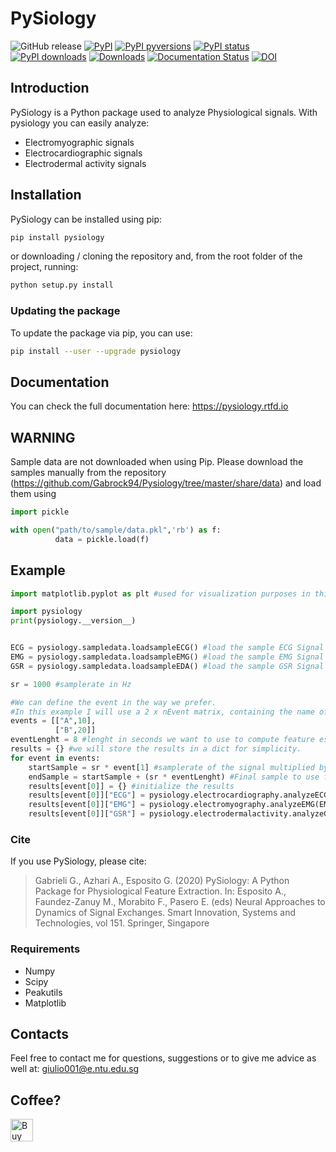 # PySiology
![GitHub release](https://img.shields.io/github/release/Gabrock94/Pysiology.svg)
[![PyPI](https://img.shields.io/pypi/v/pysiology.svg)](https://badge.fury.io/py/pysiology)
[![PyPI pyversions](https://img.shields.io/pypi/pyversions/pysiology.svg)](https://pypi.python.org/pypi/pysiology/)
[![PyPI status](https://img.shields.io/pypi/status/pysiology.svg)](https://pypi.python.org/pypi/pysiology/)
[![PyPI downloads](https://img.shields.io/pypi/dm/pysiology.svg?label=PyPI%20downloads)](https://pypi.python.org/pypi/pysiology/)
[![Downloads](https://static.pepy.tech/badge/pysiology)](https://pepy.tech/project/pysiology)
[![Documentation Status](https://readthedocs.org/projects/pysiology/badge/?version=latest)](http://pysiology.readthedocs.io/en/latest/?badge=latest)
[![DOI](https://zenodo.org/badge/109267664.svg)](https://zenodo.org/badge/latestdoi/109267664)



## Introduction
PySiology is a Python package used to analyze Physiological signals.
With pysiology you can easily analyze:
- Electromyographic signals
- Electrocardiographic signals
- Electrodermal activity signals

## Installation
PySiology can be installed using pip:
```bash
pip install pysiology
```
or downloading / cloning the repository and, from the root folder of the project, running:
```bash
python setup.py install
```

### Updating the package
To update the package via pip, you can use:
```bash
pip install --user --upgrade pysiology
```


## Documentation
You can check the full documentation here: https://pysiology.rtfd.io 

## WARNING
Sample data are not downloaded when using Pip. Please download the samples manually from the repository (https://github.com/Gabrock94/Pysiology/tree/master/share/data) and load them using 
```python
import pickle

with open("path/to/sample/data.pkl",'rb') as f:
          data = pickle.load(f)
```


## Example
```python
import matplotlib.pyplot as plt #used for visualization purposes in this tutorial.

import pysiology
print(pysiology.__version__)


ECG = pysiology.sampledata.loadsampleECG() #load the sample ECG Signal
EMG = pysiology.sampledata.loadsampleEMG() #load the sample EMG Signal
GSR = pysiology.sampledata.loadsampleEDA() #load the sample GSR Signal

sr = 1000 #samplerate in Hz

#We can define the event in the way we prefer. 
#In this example I will use a 2 x nEvent matrix, containing the name of the event and the onset time.
events = [["A",10],
          ["B",20]]
eventLenght = 8 #lenght in seconds we want to use to compute feature estimation
results = {} #we will store the results in a dict for simplicity.
for event in events:
    startSample = sr * event[1] #samplerate of the signal multiplied by the onset of the event in s
    endSample = startSample + (sr * eventLenght) #Final sample to use for estimation
    results[event[0]] = {} #initialize the results
    results[event[0]]["ECG"] = pysiology.electrocardiography.analyzeECG(ECG[startSample:endSample],sr) #analyze the ECG signal
    results[event[0]]["EMG"] = pysiology.electromyography.analyzeEMG(EMG[startSample:endSample],sr) #analyze the EMG signal
    results[event[0]]["GSR"] = pysiology.electrodermalactivity.analyzeGSR(GSR[startSample:endSample],sr) #analyze the GSR signal

```
### Cite
If you use PySiology, please cite:
> Gabrieli G., Azhari A., Esposito G. (2020) PySiology: A Python Package for Physiological Feature Extraction. In: Esposito A., Faundez-Zanuy M., Morabito F., Pasero E. (eds) Neural Approaches to Dynamics of Signal Exchanges. Smart Innovation, Systems and Technologies, vol 151. Springer, Singapore

### Requirements
- Numpy
- Scipy
- Peakutils
- Matplotlib

## Contacts
Feel free to contact me for questions, suggestions or to give me advice as well at: giulio001@e.ntu.edu.sg

## Coffee?
<a href='https://ko-fi.com/B0B3K45F' target='_blank'><img height='36' style='border:0px;height:36px;' src='https://az743702.vo.msecnd.net/cdn/kofi2.png?v=0' border='0' alt='Buy Me a Coffee at ko-fi.com' /></a>
